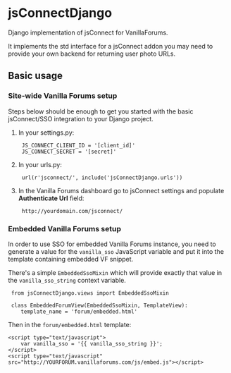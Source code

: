 jsConnectDjango
===============

Django implementation of jsConnect for VanillaForums.

It implements the std interface for a jsConnect addon
you may need to provide your own backend for returning user photo URLs.

Basic usage
-----------

### Site-wide Vanilla Forums setup

Steps below should be enough to get you started with the basic jsConnect/SSO integration to your Django project.

1. In your settings.py:

        JS_CONNECT_CLIENT_ID = '[client_id]'
        JS_CONNECT_SECRET = '[secret]'

2. In your urls.py:

        url(r'jsconnect/', include('jsConnectDjango.urls'))
    
3. In the Vanilla Forums dashboard go to jsConnect settings and populate **Authenticate Url** field:

        http://yourdomain.com/jsconnect/
        
### Embedded Vanilla Forums setup

In order to use SSO for embedded Vanilla Forums instance, you need to generate a value for the ``vanilla_sso`` JavaScript variable and put it into the template containing embedded VF snippet. 

There's a simple ``EmbeddedSsoMixin`` which will provide exactly that value in the ``vanilla_sso_string`` context variable.

     from jsConnectDjango.views import EmbeddedSsoMixin
    
     class EmbeddedForumView(EmbeddedSsoMixin, TemplateView):
        template_name = 'forum/embedded.html'
        
        
Then in the ``forum/embedded.html`` template:
    
    <script type="text/javascript">
        var vanilla_sso = '{{ vanilla_sso_string }}';
    </script>
    <script type="text/javascript" src="http://YOURFORUM.vanillaforums.com/js/embed.js"></script>
        
